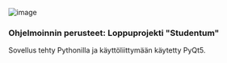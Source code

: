![image](https://github.com/user-attachments/assets/55c33368-6020-472a-8383-edde9939136b)

### Ohjelmoinnin perusteet: Loppuprojekti "Studentum"

Sovellus tehty Pythonilla ja käyttöliittymään käytetty PyQt5.

